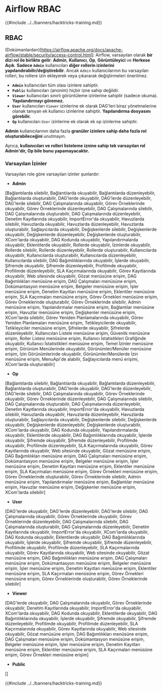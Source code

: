 # Airflow RBAC

{{#include ../../banners/hacktricks-training.md}}

## RBAC

(Dokümanlardan)\[https://airflow.apache.org/docs/apache-airflow/stable/security/access-control.html]: Airflow, varsayılan olarak **bir dizi rol ile birlikte gelir**: **Admin**, **Kullanıcı**, **Op**, **Görüntüleyici** ve **Herkese Açık**. **Sadece `Admin`** kullanıcıları **diğer rollerin izinlerini yapılandırabilir/değiştirebilir**. Ancak `Admin` kullanıcılarının bu varsayılan rolleri, bu rollere izin ekleyerek veya çıkararak değiştirmeleri önerilmez.

- **`Admin`** kullanıcıları tüm olası izinlere sahiptir.
- **`Public`** kullanıcıları (anonim) hiçbir izne sahip değildir.
- **`Viewer`** kullanıcıları sınırlı görüntüleme izinlerine sahiptir (sadece okuma). **Yapılandırmayı göremez.**
- **`User`** kullanıcıları `Viewer` izinlerine ek olarak DAG'leri biraz yönetmelerine olanak tanıyan ek kullanıcı izinlerine sahiptir. **Yapılandırma dosyasını görebilir.**
- **`Op`** kullanıcıları `User` izinlerine ek olarak ek op izinlerine sahiptir.

**Admin** kullanıcılarının daha fazla **granüler izinlere sahip daha fazla rol oluşturabileceğini** unutmayın.

Ayrıca, **kullanıcıları ve rolleri listeleme iznine sahip tek varsayılan rol Admin'dir, Op bile bunu yapamayacaktır.**

### Varsayılan İzinler

Varsayılan role göre varsayılan izinler şunlardır:

- **Admin**

\[Bağlantılarda silebilir, Bağlantılarda okuyabilir, Bağlantılarda düzenleyebilir, Bağlantılarda oluşturabilir, DAG'lerde okuyabilir, DAG'lerde düzenleyebilir, DAG'lerde silebilir, DAG Çalışmalarında okuyabilir, Görev Örneklerinde okuyabilir, Görev Örneklerinde düzenleyebilir, DAG Çalışmalarında silebilir, DAG Çalışmalarında oluşturabilir, DAG Çalışmalarında düzenleyebilir, Denetim Kayıtlarında okuyabilir, ImportError'da okuyabilir, Havuzlarda silebilir, Havuzlarda okuyabilir, Havuzlarda düzenleyebilir, Havuzlarda oluşturabilir, Sağlayıcılarda okuyabilir, Değişkenlerde silebilir, Değişkenlerde okuyabilir, Değişkenlerde düzenleyebilir, Değişkenlerde oluşturabilir, XCom'larda okuyabilir, DAG Kodunda okuyabilir, Yapılandırmalarda okuyabilir, Eklentilerde okuyabilir, Rollerde okuyabilir, İzinlerde okuyabilir, Rollerde silebilir, Rollerde düzenleyebilir, Rollerde oluşturabilir, Kullanıcılarda okuyabilir, Kullanıcılarda oluşturabilir, Kullanıcılarda düzenleyebilir, Kullanıcılarda silebilir, DAG Bağımlılıklarında okuyabilir, İşlerde okuyabilir, Şifremde okuyabilir, Şifremde düzenleyebilir, Profilimde okuyabilir, Profilimde düzenleyebilir, SLA Kaçırmalarında okuyabilir, Görev Kayıtlarında okuyabilir, Web sitesinde okuyabilir, Gözat menüsüne erişim, DAG Bağımlılıkları menüsüne erişim, DAG Çalışmaları menüsüne erişim, Dokümantasyon menüsüne erişim, Belgeler menüsüne erişim, İşler menüsüne erişim, Denetim Kayıtları menüsüne erişim, Eklentiler menüsüne erişim, SLA Kaçırmaları menüsüne erişim, Görev Örnekleri menüsüne erişim, Görev Örneklerinde oluşturabilir, Görev Örneklerinde silebilir, Admin menüsüne erişim, Yapılandırmalar menüsüne erişim, Bağlantılar menüsüne erişim, Havuzlar menüsüne erişim, Değişkenler menüsüne erişim, XCom'larda silebilir, Görev Yeniden Planlamalarında okuyabilir, Görev Yeniden Planlamaları menüsüne erişim, Tetikleyicilerde okuyabilir, Tetikleyiciler menüsüne erişim, Şifrelerde okuyabilir, Şifrelerde düzenleyebilir, Kullanıcıları Listele menüsüne erişim, Güvenlik menüsüne erişim, Roller Listesi menüsüne erişim, Kullanıcı İstatistikleri Grafiğinde okuyabilir, Kullanıcı İstatistikleri menüsüne erişim, Temel İzinler menüsüne erişim, Görünüm Menülerinde okuyabilir, Görünümler/Menüler menüsüne erişim, İzin Görünümlerinde okuyabilir, Görünümler/Menülerde İzin menüsüne erişim, MenuApi'de alabilir, Sağlayıcılarda menü erişimi, XCom'larda oluşturabilir]

- **Op**

\[Bağlantılarda silebilir, Bağlantılarda okuyabilir, Bağlantılarda düzenleyebilir, Bağlantılarda oluşturabilir, DAG'lerde okuyabilir, DAG'lerde düzenleyebilir, DAG'lerde silebilir, DAG Çalışmalarında okuyabilir, Görev Örneklerinde okuyabilir, Görev Örneklerinde düzenleyebilir, DAG Çalışmalarında silebilir, DAG Çalışmalarında oluşturabilir, DAG Çalışmalarında düzenleyebilir, Denetim Kayıtlarında okuyabilir, ImportError'da okuyabilir, Havuzlarda silebilir, Havuzlarda okuyabilir, Havuzlarda düzenleyebilir, Havuzlarda oluşturabilir, Sağlayıcılarda okuyabilir, Değişkenlerde silebilir, Değişkenlerde okuyabilir, Değişkenlerde düzenleyebilir, Değişkenlerde oluşturabilir, XCom'larda okuyabilir, DAG Kodunda okuyabilir, Yapılandırmalarda okuyabilir, Eklentilerde okuyabilir, DAG Bağımlılıklarında okuyabilir, İşlerde okuyabilir, Şifremde okuyabilir, Şifremde düzenleyebilir, Profilimde okuyabilir, Profilimde düzenleyebilir, SLA Kaçırmalarında okuyabilir, Görev Kayıtlarında okuyabilir, Web sitesinde okuyabilir, Gözat menüsüne erişim, DAG Bağımlılıkları menüsüne erişim, DAG Çalışmaları menüsüne erişim, Dokümantasyon menüsüne erişim, Belgeler menüsüne erişim, İşler menüsüne erişim, Denetim Kayıtları menüsüne erişim, Eklentiler menüsüne erişim, SLA Kaçırmaları menüsüne erişim, Görev Örnekleri menüsüne erişim, Görev Örneklerinde oluşturabilir, Görev Örneklerinde silebilir, Admin menüsüne erişim, Yapılandırmalar menüsüne erişim, Bağlantılar menüsüne erişim, Havuzlar menüsüne erişim, Değişkenler menüsüne erişim, XCom'larda silebilir]

- **User**

\[DAG'lerde okuyabilir, DAG'lerde düzenleyebilir, DAG'lerde silebilir, DAG Çalışmalarında okuyabilir, Görev Örneklerinde okuyabilir, Görev Örneklerinde düzenleyebilir, DAG Çalışmalarında silebilir, DAG Çalışmalarında oluşturabilir, DAG Çalışmalarında düzenleyebilir, Denetim Kayıtlarında okuyabilir, ImportError'da okuyabilir, XCom'larda okuyabilir, DAG Kodunda okuyabilir, Eklentilerde okuyabilir, DAG Bağımlılıklarında okuyabilir, İşlerde okuyabilir, Şifremde okuyabilir, Şifremde düzenleyebilir, Profilimde okuyabilir, Profilimde düzenleyebilir, SLA Kaçırmalarında okuyabilir, Görev Kayıtlarında okuyabilir, Web sitesinde okuyabilir, Gözat menüsüne erişim, DAG Bağımlılıkları menüsüne erişim, DAG Çalışmaları menüsüne erişim, Dokümantasyon menüsüne erişim, Belgeler menüsüne erişim, İşler menüsüne erişim, Denetim Kayıtları menüsüne erişim, Eklentiler menüsüne erişim, SLA Kaçırmaları menüsüne erişim, Görev Örnekleri menüsüne erişim, Görev Örneklerinde oluşturabilir, Görev Örneklerinde silebilir]

- **Viewer**

\[DAG'lerde okuyabilir, DAG Çalışmalarında okuyabilir, Görev Örneklerinde okuyabilir, Denetim Kayıtlarında okuyabilir, ImportError'da okuyabilir, XCom'larda okuyabilir, DAG Kodunda okuyabilir, Eklentilerde okuyabilir, DAG Bağımlılıklarında okuyabilir, İşlerde okuyabilir, Şifremde okuyabilir, Şifremde düzenleyebilir, Profilimde okuyabilir, Profilimde düzenleyebilir, SLA Kaçırmalarında okuyabilir, Görev Kayıtlarında okuyabilir, Web sitesinde okuyabilir, Gözat menüsüne erişim, DAG Bağımlılıkları menüsüne erişim, DAG Çalışmaları menüsüne erişim, Dokümantasyon menüsüne erişim, Belgeler menüsüne erişim, İşler menüsüne erişim, Denetim Kayıtları menüsüne erişim, Eklentiler menüsüne erişim, SLA Kaçırmaları menüsüne erişim, Görev Örnekleri menüsüne erişim]

- **Public**

\[]

{{#include ../../banners/hacktricks-training.md}}

